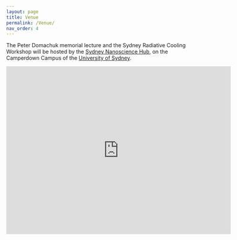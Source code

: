 ```yaml
---
layout: page
title: Venue
permalink: /Venue/
nav_order: 4
---
```

The Peter Domachuk memorial lecture and the Sydney Radiative Cooling Workshop  will be hosted by the 
[Sydney Nanoscience Hub](https://www.sydney.edu.au/nano/about/facilities/sydney-nanoscience-hub.html), on the Camperdown Campus of  the [University of Sydney](https://www.sydney.edu.au/).
<iframe src="https://www.google.com/maps/embed?pb=!1m18!1m12!1m3!1d3312.0629605329655!2d151.18766770000002!3d-33.8880323!2m3!1f0!2f0!3f0!3m2!1i1024!2i768!4f13.1!3m3!1m2!1s0x6b12b1d4ac703f17%3A0x43921a45cac850a3!2sThe%20University%20of%20Sydney%20Nano%20Institute%20Sydney%20Nanoscience%20Hub!5e0!3m2!1sen!2sau!4v1744609801862!5m2!1sen!2sau" width="600" height="450" style="display: block; margin: 0 auto; border:0;" allowfullscreen="" loading="lazy" referrerpolicy="no-referrer-when-downgrade"></iframe>